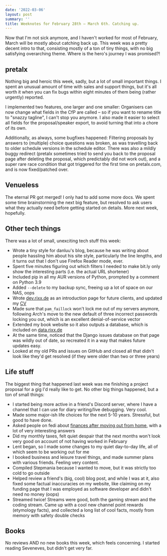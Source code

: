 ```yaml
---
date: '2022-03-06'
layout: post
summary: ''
title: Weeknotes for February 28th – March 6th. Catching up.
---
```


Now that I'm not sick anymore, and I haven't worked for most of February, March will be mostly about catching back up.
This week was a pretty decent intro to that, consisting mostly of a ton of tiny things, with no big satisfying
overarching theme. Where is the hero's journey I was promised?!

## pretalx

Nothing big and heroic this week, sadly, but a lot of small important things. I spent an unusual amount of time with
sales and support things, but it's all worth it when you can fix bugs within eight minutes of them being (rather
urgently) reported.

I implemented two features, one larger and one smaller: Organisers can now change what fields in the CfP are called – so
if you want to rename title to "snazzy tagline", I can't stop you anymore. I also made it easier to select all fields
for the proposal/speaker export, to avoid turning that into a chore of its own.

Additionally, as always, some bugfixes happened: Filtering proposals by answers to (multiple) choice questions was
broken, as was travelling back to older schedule versions in the schedule editor. There was also a mildly buggy redirect
(pretalx sometimes tried to send you back to the proposal page after deleting the proposal, which predictably did not
work out), and a super rare race condition that got triggered for the first time on pretalx.com, and is now
fixed/patched over.

## Venueless

The eternal PR got merged! I only had to add some more docs. We spent some time brainstorming the next big feature, but
resolved to ask users what they actually need before getting started on details. More next week, hopefully.

## Other tech things

There was a lot of small, unexciting tech stuff this week:

- Wrote a tiny style for danluu's blog, because he was writing about people hassling him about his site style,
  particularly the line lengths, and it turns out that I don't use Firefox Reader mode, ever.
- Spent five minutes figuring out which filters I needed to make bit.ly only show the interesting parts (i.e. the
  actual URL shortener)
- Included pip in all my AUR versions of Python, prompted by a comment on Python 3.9
- Added `--delete` to my backup sync, freeing up a lot of space on our NAS, oops
- Wrote [dev.rixx.de](https://dev.rixx.de) as an introduction page for future clients, and updated my
  [CV](https://dev.rixx.de/cv.pdf)
- Made sure that `pam_faillock` won't lock me out of my servers anymore, following Arch's move to the new default of
  three incorrect passwords locking you out, which is an excellent denial-of-service vector
- Extended my book website so it also outputs a database, which is included on [data.rixx.de](https://data.rixx.de)
- At the same time, noticed that the Django issues database on that page was wildly out of date, so recreated it in a
  way that makes future updates easy.
- Looked at my old PRs and issues on GitHub and closed all that didn't look like they'd get resolved (if they were older
  than two or three years)
  
## Life stuff

The biggest thing that happened last week was me finishing a project proposal for a gig I'd really like to get. No other
big things happened, but a ton of small things:

- I started being more active in a friend's Discord server, where I have a channel that I can use for diary writing/live
  debugging. Very cool.
- Made some major-ish life choices for the next 5-10 years. Stressful, but good to have done.
- Asked people on fedi about [finances after moving out from home](https://chaos.social/@rixx/107881153618832791), with
  a lot of very interesting answers
- Did my monthly taxes, felt quiet despair that the next months won't look very good on account of not having worked in
  February
- Lent began, so I made some changes to my quiet day-to-day life, all of which seem to be working out for me
- I booked business and leisure travel things, and made summer plans with various friends. Feeling very content.
- Compiled Stepmania because I wanted to move, but it was strictly too cold to go outside
- Helped review a friend's (big, cool) blog post, and while I was at it, also fixed some factual inaccuracies on my
  website, like claiming on my funding page that I was employed as software developer and didn't need no money (oops)
- Streamed twice! Streams were good, both the gaming stream and the coding stream. Came up with a cool new channel point
  rewards (etymology facts), and collected a long list of cool facts, mostly from memory with safety double checks

## Books

No reviews AND no new books this week, which feels concerning. I started reading Seveneves, but didn't get very far.
